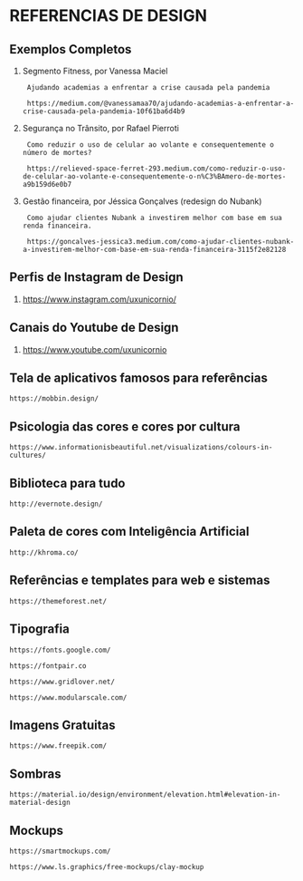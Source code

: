 # REFERENCIAS DE DESIGN


## Exemplos Completos

1. Segmento Fitness, por Vanessa Maciel

        Ajudando academias a enfrentar a crise causada pela pandemia

        https://medium.com/@vanessamaa70/ajudando-academias-a-enfrentar-a-crise-causada-pela-pandemia-10f61ba6d4b9

2. Segurança no Trânsito, por Rafael Pierroti

        Como reduzir o uso de celular ao volante e consequentemente o número de mortes?
  
        https://relieved-space-ferret-293.medium.com/como-reduzir-o-uso-de-celular-ao-volante-e-consequentemente-o-n%C3%BAmero-de-mortes-a9b159d6e0b7

3. Gestão financeira, por Jéssica Gonçalves (redesign do Nubank)

        Como ajudar clientes Nubank a investirem melhor com base em sua renda financeira.
  
        https://goncalves-jessica3.medium.com/como-ajudar-clientes-nubank-a-investirem-melhor-com-base-em-sua-renda-financeira-3115f2e82128
  
 
 ## Perfis de Instagram de Design
 
 1. https://www.instagram.com/uxunicornio/
 
 
 ## Canais do Youtube de Design
 
 1. https://www.youtube.com/uxunicornio


 
## Tela de aplicativos famosos para referências

    https://mobbin.design/


## Psicologia das cores e cores por cultura

    https://www.informationisbeautiful.net/visualizations/colours-in-cultures/


## Biblioteca para tudo

    http://evernote.design/


## Paleta de cores com Inteligência Artificial

    http://khroma.co/


## Referências e templates para web e sistemas

    https://themeforest.net/


## Tipografia

    https://fonts.google.com/

    https://fontpair.co

    https://www.gridlover.net/

    https://www.modularscale.com/


##  Imagens Gratuitas

    https://www.freepik.com/


## Sombras

    https://material.io/design/environment/elevation.html#elevation-in-material-design


## Mockups

    https://smartmockups.com/

    https://www.ls.graphics/free-mockups/clay-mockup
